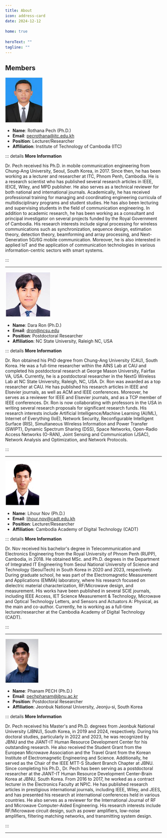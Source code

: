 ```yaml
---
title: About
icon: address-card
date: 2024-12-12

home: true

heroText: ""
tagline: ""
---
```


## Members

<img src="./image-20250225111220376.png" alt="image-20250225111220376" style="zoom:50%;" />

- **Name**: Rothana Pech (Ph.D.)
- **Email**: pecrothana@itc.edu.kh
- **Position**: Lecturer/Researcher
- **Affiliation**: Institute of Technology of Cambodia (ITC)

::: details **More Information**

Dr. Pech received his Ph.D. in mobile communication engineering from Chung-Ang University, Seoul, South Korea, in 2017. Since then, he has been working as a lecturer and researcher at ITC, Phnom Penh, Cambodia. He is a research scientist who has published several research articles in IEEE, IEICE, Wiley, and MPD publisher. He also serves as a technical reviewer for both national and international journals. Academically, he has received professional training for managing and coordinating engineering curricula of multidisciplinary programs and student studies. He has also been lecturing and supervising students in the field of communication engineering. In addition to academic research, he has been working as a consultant and principal investigator on several projects funded by the Royal Government of Cambodia. His research interests include signal processing for wireless communications such as synchronization, sequence design, estimation theory, detection theory, beamforming and array processing, and Next-Generation 5G/6G mobile communication. Moreover, he is also interested in applied IoT and the application of communication technologies in various information-centric sectors with smart systems.

:::

---

<img src="./image-20250225111310091.png" alt="image-20250225111310091" style="zoom:50%;" />

- **Name**: Dara Ron (Ph.D.)
- **Email**: dron@ncsu.edu
- **Position**: Postdoctoral Researcher
- **Affiliation**: NC State University, Raleigh NC, USA

::: details **More Information**

Dr. Ron obtained his PhD degree from Chung-Ang University (CAU), South Korea. He was a full-time researcher within the AINS Lab at CAU and completed his postdoctoral research at George Mason University, Fairfax VA, USA. Currently, he is a postdoctoral researcher in the NextG Wireless Lab at NC State University, Raleigh, NC, USA. Dr. Ron was awarded as a top researcher at CAU. He has published his research articles in IEEE and Elsevier journals, as well as ACM and IEEE conferences. Moreover, he serves as a reviewer for IEEE and Elsevier journals, and as a TCP member of IEEE conferences. Dr. Ron is now collaborating with professors in the USA in writing several research proposals for significant research funds. His research interests include Artificial Intelligence/Machine Learning (AI/ML), Internet of Everything (IoE), Network Security, Reconfigurable Intelligent Surface (RIS), Simultaneous Wireless Information and Power Transfer (SWIPT), Dynamic Spectrum Sharing (DSS), Space Networks, Open-Radio Access Networks (O-RAN), Joint Sensing and Communication (JSAC), Network Analysis and Optimization, and Network Protocols.

:::

---

<img src="./image-20250225111346982.png" alt="image-20250225111346982" style="zoom:50%;" />

- **Name**: Lihour Nov (Ph.D.)
- **Email**: lihour.nov@cadt.edu.kh
- **Position**: Lecturer/Researcher
- **Affiliation**: Cambodia Academy of Digital Technology (CADT)

::: details **More Information**

Dr. Nov received his bachelor's degree in Telecommunication and Electronics Engineering from the Royal University of Phnom Penh (RUPP), Cambodia, in 2018. He obtained MSc. and Ph.D. degrees in the Department of Integrated IT Engineering from Seoul National University of Science and Technology (SeoulTech) in South Korea in 2020 and 2023, respectively. During graduate school, he was part of the Electromagnetic Measurement and Applications (EMMA) laboratory, where his research focused on dielectric material characterization, RF/Microwave design, and measurement.
His works have been published in several SCIE journals, including IEEE Access, IET Science Measurement & Technology, Microwave and Optical Technology Letters, and Sensors and Actuators A: Physical, as the main and co-author. Currently, he is working as a full-time lecturer/researcher at the Cambodia Academy of Digital Technology (CADT).

:::

---

<img src="./image-20250225111409929.png" alt="image-20250225111409929" style="zoom:50%;" />

- **Name**: Phanam PECH (Ph.D.)
- **Email**: pechphanam@jbnu.ac.kr
- **Position**: Postdoctoral Researcher
- **Affiliation**: Jeonbuk National University, Jeonju-si, South Korea

::: details **More Information**

Dr. Pech received his Master's and Ph.D. degrees from Jeonbuk National University (JBNU), South Korea, in 2019 and 2024, respectively. During his doctoral studies, particularly in 2022 and 2023, he was recognized by JBNU and the JIANT-IT Human Resource Development Center for his outstanding research. He also received the Student Grant from the European Microwave Association and the Travel Grant from the Korean Institute of Electromagnetic Engineering and Science. Additionally, he served as the Chair of the IEEE MTT-S Student Branch Chapter at JBNU. Since completing his Ph.D., Dr. Pech has been serving as a postdoctoral researcher at the JIANT-IT Human Resource Development Center-Brain Korea at JBNU, South Korea. From 2016 to 2017, he worked as a contract lecturer in the Electronics Faculty at NPIC. He has published research articles in prestigious international journals, including IEEE, Wiley, and JEES, and has presented his research at international conferences held in various countries. He also serves as a reviewer for the International Journal of RF and Microwave Computer-Aided Engineering. His research interests include RF/Microwave circuit design, such as power amplifiers, low-noise amplifiers, filtering matching networks, and transmitting system design.

:::

---
